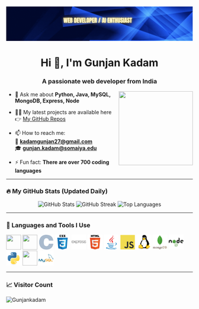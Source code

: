 ![MasterHead](https://github.com/Gunjankadam/Gunjankadam/blob/main/WEB%20DEVELOPER%20AI%20ENTHUSIAST.gif)

<h1 align="center">Hi 👋, I'm Gunjan Kadam</h1>
<h3 align="center">A passionate web developer from India</h3>

<p align="left">
  <img src="https://media.tenor.com/YNqsJbmb_yMAAAAd/coding.gif" align="right" width="200" height="200" />

- 💬 Ask me about **Python, Java, MySQL, MongoDB, Express, Node**

- 👨‍💻 My latest projects are available here 👉 [My GitHub Repos](https://github.com/Gunjankadam?tab=repositories)

- 📫 How to reach me:  
  📧 **kadamgunjan27@gmail.com**  
  🎓 **gunjan.kadam@somaiya.edu**

- ⚡ Fun fact: **There are over 700 coding languages**
</p>

---

### 🔥 My GitHub Stats (Updated Daily)

<p align="center">
  <img src="https://github-readme-stats.vercel.app/api?username=Gunjankadam&show_icons=true&theme=radical" alt="GitHub Stats" />
  <img src="https://streak-stats.demolab.com?user=Gunjankadam&theme=radical&hide_border=true" alt="GitHub Streak" />
  <img src="https://github-readme-stats.vercel.app/api/top-langs/?username=Gunjankadam&layout=compact&theme=radical" alt="Top Languages" />
</p>

---

### 🧰 Languages and Tools I Use

<p align="left">
  <a href="https://www.arduino.cc/" target="_blank"><img src="https://cdn.worldvectorlogo.com/logos/arduino-1.svg" width="40" height="40" /></a>
  <a href="https://azure.microsoft.com/en-in/" target="_blank"><img src="https://www.vectorlogo.zone/logos/microsoft_azure/microsoft_azure-icon.svg" width="40" height="40" /></a>
  <a href="https://www.cprogramming.com/" target="_blank"><img src="https://raw.githubusercontent.com/devicons/devicon/master/icons/c/c-original.svg" width="40" height="40" /></a>
  <a href="https://www.w3schools.com/css/" target="_blank"><img src="https://raw.githubusercontent.com/devicons/devicon/master/icons/css3/css3-original-wordmark.svg" width="40" height="40" /></a>
  <a href="https://expressjs.com" target="_blank"><img src="https://raw.githubusercontent.com/devicons/devicon/master/icons/express/express-original-wordmark.svg" width="40" height="40" /></a>
  <a href="https://www.w3.org/html/" target="_blank"><img src="https://raw.githubusercontent.com/devicons/devicon/master/icons/html5/html5-original-wordmark.svg" width="40" height="40" /></a>
  <a href="https://www.java.com" target="_blank"><img src="https://raw.githubusercontent.com/devicons/devicon/master/icons/java/java-original.svg" width="40" height="40" /></a>
  <a href="https://developer.mozilla.org/en-US/docs/Web/JavaScript" target="_blank"><img src="https://raw.githubusercontent.com/devicons/devicon/master/icons/javascript/javascript-original.svg" width="40" height="40" /></a>
  <a href="https://www.linux.org/" target="_blank"><img src="https://raw.githubusercontent.com/devicons/devicon/master/icons/linux/linux-original.svg" width="40" height="40" /></a>
  <a href="https://www.mongodb.com/" target="_blank"><img src="https://raw.githubusercontent.com/devicons/devicon/master/icons/mongodb/mongodb-original-wordmark.svg" width="40" height="40" /></a>
  <a href="https://nodejs.org" target="_blank"><img src="https://raw.githubusercontent.com/devicons/devicon/master/icons/nodejs/nodejs-original-wordmark.svg" width="40" height="40" /></a>
  <a href="https://www.python.org" target="_blank"><img src="https://raw.githubusercontent.com/devicons/devicon/master/icons/python/python-original.svg" width="40" height="40" /></a>
  <a href="https://www.sqlite.org/" target="_blank"><img src="https://www.vectorlogo.zone/logos/sqlite/sqlite-icon.svg" width="40" height="40" /></a>
  <a href="https://www.mysql.com/" target="_blank"><img src="https://raw.githubusercontent.com/devicons/devicon/master/icons/mysql/mysql-original-wordmark.svg" width="40" height="40" /></a>
</p>

---

### 📈 Visitor Count

<p align="left">
  <img src="https://komarev.com/ghpvc/?username=Gunjankadam&label=Profile%20views&color=0e75b6&style=flat" alt="Gunjankadam" />
</p>
